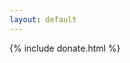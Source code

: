 ```yaml
---
layout: default
---
```














































































































































































{% include donate.html %}
